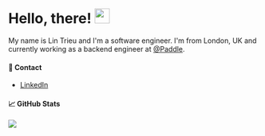 # Hello, there! <img src="https://raw.githubusercontent.com/MartinHeinz/MartinHeinz/master/wave.gif" width="30px">

My name is Lin Trieu and I'm a software engineer. I'm from London, UK and currently working as a backend engineer at [@Paddle](https://github.com/PaddleHQ). 


#### 💬 Contact 
- [LinkedIn](https://www.linkedin.com/in/lin-trieu/)


#### &#x1f4c8; GitHub Stats
<a href="https://github.com/LinTrieu/LinTrieu">
  <img align="center" src="https://github-readme-stats.vercel.app/api?username=lintrieu&count_private=true&show_icons=true&hide=contribs&theme=radical" />
</a>
